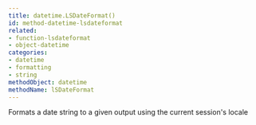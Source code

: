 ```yaml
---
title: datetime.LSDateFormat()
id: method-datetime-lsdateformat
related:
- function-lsdateformat
- object-datetime
categories:
- datetime
- formatting
- string
methodObject: datetime
methodName: lSDateFormat
---
```


Formats a date string to a given output using the current session's locale
